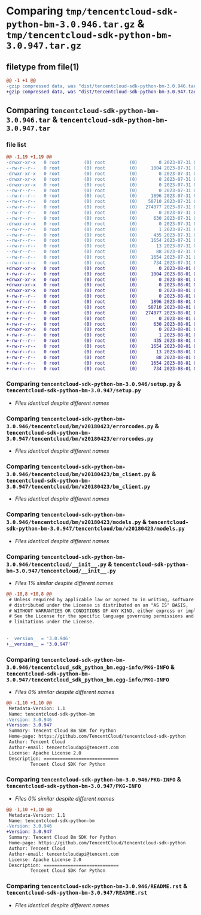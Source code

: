 # Comparing `tmp/tencentcloud-sdk-python-bm-3.0.946.tar.gz` & `tmp/tencentcloud-sdk-python-bm-3.0.947.tar.gz`

## filetype from file(1)

```diff
@@ -1 +1 @@
-gzip compressed data, was "dist/tencentcloud-sdk-python-bm-3.0.946.tar", last modified: Mon Jul 31 00:19:57 2023, max compression
+gzip compressed data, was "dist/tencentcloud-sdk-python-bm-3.0.947.tar", last modified: Tue Aug  1 00:20:14 2023, max compression
```

## Comparing `tencentcloud-sdk-python-bm-3.0.946.tar` & `tencentcloud-sdk-python-bm-3.0.947.tar`

### file list

```diff
@@ -1,19 +1,19 @@
-drwxr-xr-x   0 root         (0) root         (0)        0 2023-07-31 00:19:57.000000 tencentcloud-sdk-python-bm-3.0.946/
--rw-r--r--   0 root         (0) root         (0)     1004 2023-07-31 00:19:57.000000 tencentcloud-sdk-python-bm-3.0.946/setup.py
-drwxr-xr-x   0 root         (0) root         (0)        0 2023-07-31 00:19:57.000000 tencentcloud-sdk-python-bm-3.0.946/tencentcloud/
-drwxr-xr-x   0 root         (0) root         (0)        0 2023-07-31 00:19:57.000000 tencentcloud-sdk-python-bm-3.0.946/tencentcloud/bm/
-drwxr-xr-x   0 root         (0) root         (0)        0 2023-07-31 00:19:57.000000 tencentcloud-sdk-python-bm-3.0.946/tencentcloud/bm/v20180423/
--rw-r--r--   0 root         (0) root         (0)        0 2023-07-31 00:19:57.000000 tencentcloud-sdk-python-bm-3.0.946/tencentcloud/bm/v20180423/__init__.py
--rw-r--r--   0 root         (0) root         (0)     1896 2023-07-31 00:19:57.000000 tencentcloud-sdk-python-bm-3.0.946/tencentcloud/bm/v20180423/errorcodes.py
--rw-r--r--   0 root         (0) root         (0)    50710 2023-07-31 00:19:57.000000 tencentcloud-sdk-python-bm-3.0.946/tencentcloud/bm/v20180423/bm_client.py
--rw-r--r--   0 root         (0) root         (0)   274077 2023-07-31 00:19:57.000000 tencentcloud-sdk-python-bm-3.0.946/tencentcloud/bm/v20180423/models.py
--rw-r--r--   0 root         (0) root         (0)        0 2023-07-31 00:19:57.000000 tencentcloud-sdk-python-bm-3.0.946/tencentcloud/bm/__init__.py
--rw-r--r--   0 root         (0) root         (0)      630 2023-07-31 00:19:57.000000 tencentcloud-sdk-python-bm-3.0.946/tencentcloud/__init__.py
-drwxr-xr-x   0 root         (0) root         (0)        0 2023-07-31 00:19:57.000000 tencentcloud-sdk-python-bm-3.0.946/tencentcloud_sdk_python_bm.egg-info/
--rw-r--r--   0 root         (0) root         (0)        1 2023-07-31 00:19:57.000000 tencentcloud-sdk-python-bm-3.0.946/tencentcloud_sdk_python_bm.egg-info/dependency_links.txt
--rw-r--r--   0 root         (0) root         (0)      435 2023-07-31 00:19:57.000000 tencentcloud-sdk-python-bm-3.0.946/tencentcloud_sdk_python_bm.egg-info/SOURCES.txt
--rw-r--r--   0 root         (0) root         (0)     1654 2023-07-31 00:19:57.000000 tencentcloud-sdk-python-bm-3.0.946/tencentcloud_sdk_python_bm.egg-info/PKG-INFO
--rw-r--r--   0 root         (0) root         (0)       13 2023-07-31 00:19:57.000000 tencentcloud-sdk-python-bm-3.0.946/tencentcloud_sdk_python_bm.egg-info/top_level.txt
--rw-r--r--   0 root         (0) root         (0)       88 2023-07-31 00:19:57.000000 tencentcloud-sdk-python-bm-3.0.946/setup.cfg
--rw-r--r--   0 root         (0) root         (0)     1654 2023-07-31 00:19:57.000000 tencentcloud-sdk-python-bm-3.0.946/PKG-INFO
--rw-r--r--   0 root         (0) root         (0)      734 2023-07-31 00:19:57.000000 tencentcloud-sdk-python-bm-3.0.946/README.rst
+drwxr-xr-x   0 root         (0) root         (0)        0 2023-08-01 00:20:14.000000 tencentcloud-sdk-python-bm-3.0.947/
+-rw-r--r--   0 root         (0) root         (0)     1004 2023-08-01 00:20:14.000000 tencentcloud-sdk-python-bm-3.0.947/setup.py
+drwxr-xr-x   0 root         (0) root         (0)        0 2023-08-01 00:20:14.000000 tencentcloud-sdk-python-bm-3.0.947/tencentcloud/
+drwxr-xr-x   0 root         (0) root         (0)        0 2023-08-01 00:20:14.000000 tencentcloud-sdk-python-bm-3.0.947/tencentcloud/bm/
+drwxr-xr-x   0 root         (0) root         (0)        0 2023-08-01 00:20:14.000000 tencentcloud-sdk-python-bm-3.0.947/tencentcloud/bm/v20180423/
+-rw-r--r--   0 root         (0) root         (0)        0 2023-08-01 00:20:14.000000 tencentcloud-sdk-python-bm-3.0.947/tencentcloud/bm/v20180423/__init__.py
+-rw-r--r--   0 root         (0) root         (0)     1896 2023-08-01 00:20:14.000000 tencentcloud-sdk-python-bm-3.0.947/tencentcloud/bm/v20180423/errorcodes.py
+-rw-r--r--   0 root         (0) root         (0)    50710 2023-08-01 00:20:14.000000 tencentcloud-sdk-python-bm-3.0.947/tencentcloud/bm/v20180423/bm_client.py
+-rw-r--r--   0 root         (0) root         (0)   274077 2023-08-01 00:20:14.000000 tencentcloud-sdk-python-bm-3.0.947/tencentcloud/bm/v20180423/models.py
+-rw-r--r--   0 root         (0) root         (0)        0 2023-08-01 00:20:14.000000 tencentcloud-sdk-python-bm-3.0.947/tencentcloud/bm/__init__.py
+-rw-r--r--   0 root         (0) root         (0)      630 2023-08-01 00:20:14.000000 tencentcloud-sdk-python-bm-3.0.947/tencentcloud/__init__.py
+drwxr-xr-x   0 root         (0) root         (0)        0 2023-08-01 00:20:14.000000 tencentcloud-sdk-python-bm-3.0.947/tencentcloud_sdk_python_bm.egg-info/
+-rw-r--r--   0 root         (0) root         (0)        1 2023-08-01 00:20:14.000000 tencentcloud-sdk-python-bm-3.0.947/tencentcloud_sdk_python_bm.egg-info/dependency_links.txt
+-rw-r--r--   0 root         (0) root         (0)      435 2023-08-01 00:20:14.000000 tencentcloud-sdk-python-bm-3.0.947/tencentcloud_sdk_python_bm.egg-info/SOURCES.txt
+-rw-r--r--   0 root         (0) root         (0)     1654 2023-08-01 00:20:14.000000 tencentcloud-sdk-python-bm-3.0.947/tencentcloud_sdk_python_bm.egg-info/PKG-INFO
+-rw-r--r--   0 root         (0) root         (0)       13 2023-08-01 00:20:14.000000 tencentcloud-sdk-python-bm-3.0.947/tencentcloud_sdk_python_bm.egg-info/top_level.txt
+-rw-r--r--   0 root         (0) root         (0)       88 2023-08-01 00:20:14.000000 tencentcloud-sdk-python-bm-3.0.947/setup.cfg
+-rw-r--r--   0 root         (0) root         (0)     1654 2023-08-01 00:20:14.000000 tencentcloud-sdk-python-bm-3.0.947/PKG-INFO
+-rw-r--r--   0 root         (0) root         (0)      734 2023-08-01 00:20:14.000000 tencentcloud-sdk-python-bm-3.0.947/README.rst
```

### Comparing `tencentcloud-sdk-python-bm-3.0.946/setup.py` & `tencentcloud-sdk-python-bm-3.0.947/setup.py`

 * *Files identical despite different names*

### Comparing `tencentcloud-sdk-python-bm-3.0.946/tencentcloud/bm/v20180423/errorcodes.py` & `tencentcloud-sdk-python-bm-3.0.947/tencentcloud/bm/v20180423/errorcodes.py`

 * *Files identical despite different names*

### Comparing `tencentcloud-sdk-python-bm-3.0.946/tencentcloud/bm/v20180423/bm_client.py` & `tencentcloud-sdk-python-bm-3.0.947/tencentcloud/bm/v20180423/bm_client.py`

 * *Files identical despite different names*

### Comparing `tencentcloud-sdk-python-bm-3.0.946/tencentcloud/bm/v20180423/models.py` & `tencentcloud-sdk-python-bm-3.0.947/tencentcloud/bm/v20180423/models.py`

 * *Files identical despite different names*

### Comparing `tencentcloud-sdk-python-bm-3.0.946/tencentcloud/__init__.py` & `tencentcloud-sdk-python-bm-3.0.947/tencentcloud/__init__.py`

 * *Files 1% similar despite different names*

```diff
@@ -10,8 +10,8 @@
 # Unless required by applicable law or agreed to in writing, software
 # distributed under the License is distributed on an "AS IS" BASIS,
 # WITHOUT WARRANTIES OR CONDITIONS OF ANY KIND, either express or implied.
 # See the License for the specific language governing permissions and
 # limitations under the License.
 
 
-__version__ = '3.0.946'
+__version__ = '3.0.947'
```

### Comparing `tencentcloud-sdk-python-bm-3.0.946/tencentcloud_sdk_python_bm.egg-info/PKG-INFO` & `tencentcloud-sdk-python-bm-3.0.947/tencentcloud_sdk_python_bm.egg-info/PKG-INFO`

 * *Files 0% similar despite different names*

```diff
@@ -1,10 +1,10 @@
 Metadata-Version: 1.1
 Name: tencentcloud-sdk-python-bm
-Version: 3.0.946
+Version: 3.0.947
 Summary: Tencent Cloud Bm SDK for Python
 Home-page: https://github.com/TencentCloud/tencentcloud-sdk-python
 Author: Tencent Cloud
 Author-email: tencentcloudapi@tencent.com
 License: Apache License 2.0
 Description: ============================
         Tencent Cloud SDK for Python
```

### Comparing `tencentcloud-sdk-python-bm-3.0.946/PKG-INFO` & `tencentcloud-sdk-python-bm-3.0.947/PKG-INFO`

 * *Files 0% similar despite different names*

```diff
@@ -1,10 +1,10 @@
 Metadata-Version: 1.1
 Name: tencentcloud-sdk-python-bm
-Version: 3.0.946
+Version: 3.0.947
 Summary: Tencent Cloud Bm SDK for Python
 Home-page: https://github.com/TencentCloud/tencentcloud-sdk-python
 Author: Tencent Cloud
 Author-email: tencentcloudapi@tencent.com
 License: Apache License 2.0
 Description: ============================
         Tencent Cloud SDK for Python
```

### Comparing `tencentcloud-sdk-python-bm-3.0.946/README.rst` & `tencentcloud-sdk-python-bm-3.0.947/README.rst`

 * *Files identical despite different names*

